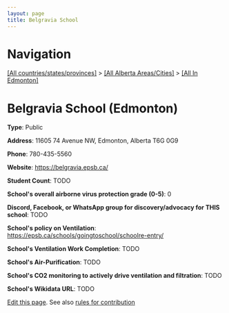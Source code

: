 ```yaml
---
layout: page
title: Belgravia School
---
```

# Navigation

[[All countries/states/provinces]](../../..) > [[All Alberta Areas/Cities]](../..) > [[All In Edmonton]](..)

# Belgravia School (Edmonton)

**Type**: Public

**Address**: 11605 74 Avenue NW, Edmonton, Alberta T6G 0G9

**Phone**: 780-435-5560

**Website**: <https://belgravia.epsb.ca/>

**Student Count**: TODO

**School's overall airborne virus protection grade (0-5)**: 0

**Discord, Facebook, or WhatsApp group for discovery/advocacy for THIS school**: TODO

**School's policy on Ventilation**: <https://epsb.ca/schools/goingtoschool/schoolre-entry/>

**School's Ventilation Work Completion**: TODO

**School's Air-Purification**: TODO

**School's CO2 monitoring to actively drive ventilation and filtration**: TODO

**School's Wikidata URL**: TODO


[Edit this page](https://github.com/ventilate-schools/AB/edit/main/./Edmonton/Belgravia_School.md). See also [rules for contribution](../../../contribution-rules/)